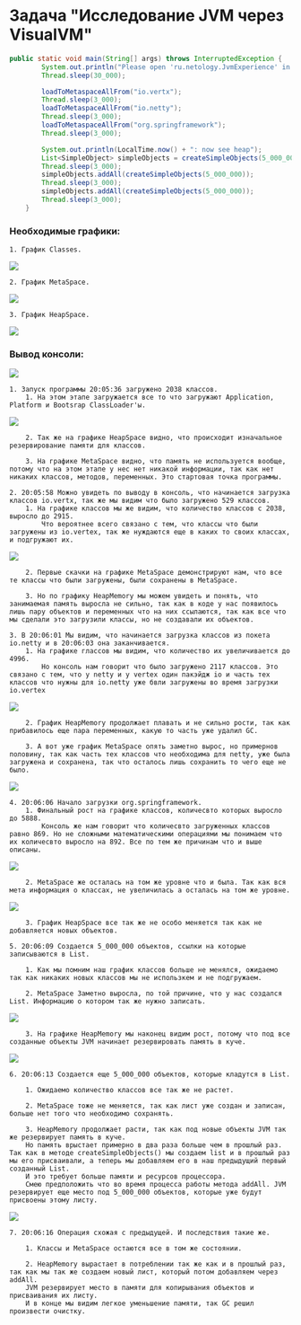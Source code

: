 # Задача "Исследование JVM через VisualVM"


```java
public static void main(String[] args) throws InterruptedException {
        System.out.println("Please open 'ru.netology.JvmExperience' in VisualVm");
        Thread.sleep(30_000);

        loadToMetaspaceAllFrom("io.vertx");
        Thread.sleep(3_000);
        loadToMetaspaceAllFrom("io.netty");
        Thread.sleep(3_000);
        loadToMetaspaceAllFrom("org.springframework");
        Thread.sleep(3_000);

        System.out.println(LocalTime.now() + ": now see heap");
        List<SimpleObject> simpleObjects = createSimpleObjects(5_000_000);
        Thread.sleep(3_000);
        simpleObjects.addAll(createSimpleObjects(5_000_000));
        Thread.sleep(3_000);
        simpleObjects.addAll(createSimpleObjects(5_000_000));
        Thread.sleep(3_000);
    }
```

### Необходимые графики:
	1. График Classes.
<img src="/Resources/ClassesT2.png"></img>

	2. График MetaSpace.
<img src="/Resources/MetaSpaceT2.png"></img>

	3. График HeapSpace.
<img src="/Resources/HeapMemT2.png"></img>

### Вывод консоли:
<img src="/Resources/ConsoleOutput.png"></img>


	1. Запуск программы 20:05:36 загружено 2038 классов.
		1. На этом этапе загружается все то что загружают Application, Platform и Bootsrap ClassLoader'ы.
<img src="/Resources/ClassesStartT2.png"></img>

		2. Так же на графике HeapSpace видно, что происходит изначальное резервирование памяти для классов.

		3. На графике MetaSpace видно, что память не используется вообще, потому что на этом этапе у нес нет никакой информации, так как нет никаких классов, методов, переменных. Это стартовая точка программы.

	2. 20:05:58 Можно увидеть по выводу в консоль, что начинается загрузка классов io.vertx, так же мы видим что было загружено 529 классов.
		1. На графике классов мы же видим, что количество классов с 2038, выросло до 2915.
			Что вероятнее всего связано с тем, что классы что были загружены из io.vertex, так же нуждаются еще в каких то своих классах, и подгружают их.
<img src="/Resources/ClassesT21.png"></img>

		2. Первые скачки на графике MetaSpace демонстрируют нам, что все те классы что были загружены, были сохранены в MetaSpace.

		3. Но по графику HeapMemory мы можем увидеть и понять, что занимаемая память выросла не сильно, так как в коде у нас появилось лишь пару объектов и переменных что на них ссылаются, так как все что мы сделали это загрузили классы, но не создавали их объектов.

	3. В 20:06:01 Мы видим, что начинается загрузка классов из покета io.netty и в 20:06:03 она заканчивается.
		1. На графике глассов мы видим, что количество их увеличивается до 4996.
			Но консоль нам говорит что было загружено 2117 классов. Это связано с тем, что у netty и у vertex один пакэйдж io и часть тех классов что нужны для io.netty уже бвли загружены во время загрузки io.vertex
<img src="/Resources/ClassesT22.png"></img>

		2. График HeapMemory продолжает плавать и не сильно рости, так как прибавилось еще пара переменных, какую то часть уже удалил GC.

		3. А вот уже график MetaSpace опять заметно вырос, но примернов половину, так как часть тех классов что необходима для netty, уже была загружена и сохранена, так что осталось лишь сохранить то чего еще не было.
<img src="/Resources/MetaSpaceT21.png"></img>

	4. 20:06:06 Начало загрузки org.springframework.
		1. Финальный рост на графике классов, количесвто которых выросло до 5888.
			Консоль же нам говорит что количесвто загруженных классов равно 869. Но не сложными математическими операциями мы понимаем что их количесвто выросло на 892. Все по тем же причинам что и выше описаны.
<img src="/Resources/ClassesT23.png"></img>

		2. MetaSpace же осталась на том же уровне что и была. Так как вся мета информация о классах, не увеличилась а осталась на том же уровне.
<img src="/Resources/MetaSpaceT22.png"></img>

		3. График HeapSpace все так же не особо меняется так как не добавляется новых объектов.

	5. 20:06:09 Создается 5_000_000 объектов, ссылки на которые записываются в List.

		1. Как мы помним наш график классов больше не менялся, ожидаемо так как никаких новых классов мы не использкем и не подгружаем.

		2. MetaSpace Заметно выросла, по той причине, что у нас создался List. Информацию о котором так же нужно записать.
<img src="/Resources/MetaSpaceT23.png"></img>

		3. На графике HeapMemory мы наконец видим рост, потому что под все созданные объекты JVM начинает резервировать память в куче.
<img src="/Resources/HeapMemoryT22.png"></img>

	6. 20:06:13 Создается еще 5_000_000 объектов, которые кладутся в List.

		1. Ожидаемо количество классов все так же не растет.

		2. MetaSpace тоже не меняется, так как лист уже создан и записан, больше нет того что необходимо сохранять.

		3. HeapMemory продолжает расти, так как под новые объекты JVM так же резервирует память в куче.
		Но память врыстает примерно в два раза больше чем в прошлый раз. Так как в методе createSimpleObjects() мы создаем list и в прошлый раз мы его присваивали, а теперь мы добавляем его в наш предыдущий первый созданный List.
		И это требует больше памяти и ресурсов процессора.
		Смею предположить что во время процесса работы метода addAll. JVM резервирует еще место под 5_000_000 объектов, которые уже будут присвоены этому листу.
<img src="/Resources/HeapMemoryT23.png"></img>


	7. 20:06:16 Операция схожая с предыдущей. И последствия такие же.

		1. Классы и MetaSpace остаются все в том же состоянии.

		2. HeapMemory вырастает в потреблении так же как и в прошлый раз, так как мы так же создаем новый лист, который потом добавляем через addAll.
		JVM резервирует место в памяти для копирывания объектов и присваивания их листу.
		И в конце мы видим легкое уменьшение памяти, так GC решил произвести очистку.
